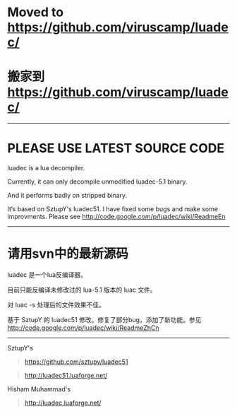 # **Moved to https://github.com/viruscamp/luadec/** #
# **搬家到 https://github.com/viruscamp/luadec/** #


---

# **PLEASE USE LATEST SOURCE CODE** #

luadec is a lua decompiler.

Currently, it can only decompile unmodified luadec-5.1 binary.

And it performs badly on stripped binary.

It‘s based on SztupY's luadec51. I have fixed some bugs and make some improvments. Please see http://code.google.com/p/luadec/wiki/ReadmeEn


---

# **请用svn中的最新源码** #

luadec 是一个lua反编译器。

目前只能反编译未修改过的 lua-5.1 版本的 luac 文件。

对 luac -s 处理后的文件效果不佳。

基于 SztupY 的 luadec51 修改。修复了部分bug，添加了新功能。参见 http://code.google.com/p/luadec/wiki/ReadmeZhCn


---


SztupY's
> https://github.com/sztupy/luadec51

> http://luadec51.luaforge.net/

Hisham Muhammad's
> http://luadec.luaforge.net/